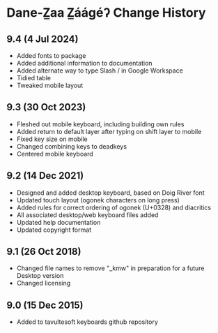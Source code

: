 Dane-Z̲aa Z̲áágéʔ Change History
====================
9.4 (4 Jul 2024)
-----------------
* Added fonts to package
* Added additional information to documentation
* Added alternate way to type Slash / in Google Workspace
* Tidied table
* Tweaked mobile layout

9.3 (30 Oct 2023)
-----------------
* Fleshed out mobile keyboard, including building own rules
* Added return to default layer after typing on shift layer to mobile
* Fixed key size on mobile
* Changed combining keys to deadkeys
* Centered mobile keyboard


9.2 (14 Dec 2021)
-----------------
* Designed and added desktop keyboard, based on Doig River font
* Updated touch layout (ogonek characters on long press)
* Added rules for correct ordering of ogonek (U+0328) and diacritics
* All associated desktop/web keyboard files added
* Updated help documentation
* Updated copyright format

9.1 (26 Oct 2018)
-----------------
* Changed file names to remove "_kmw" in preparation for a future Desktop version
* Changed licensing

9.0 (15 Dec 2015)
-----------------

* Added to tavultesoft keyboards github repository
